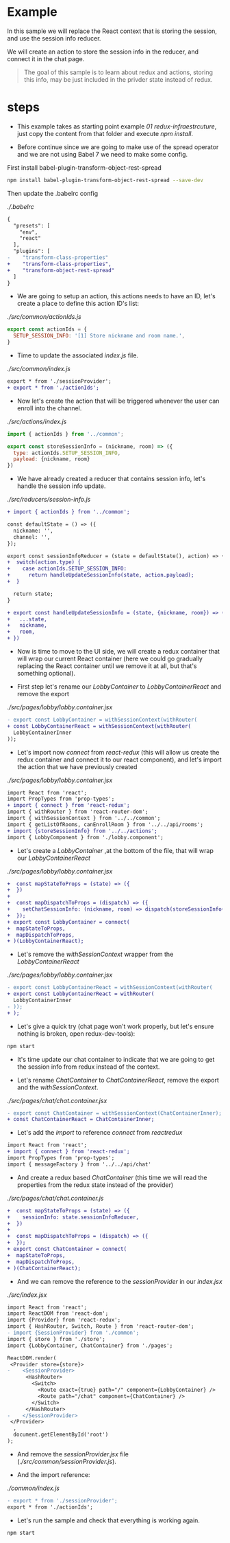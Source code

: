 # Example

In this sample we will replace the React context that is storing the session, and use the session info reducer.

We will create an action to store the session info in the reducer, and connect it in the chat page.

> The goal of this sample is to learn about redux and actions, storing this info, may be just included 
in the privder state instead of redux.

# steps

- This example takes as starting point example _01 redux-infraestrcuture_, just copy the content from that folder and execute _npm install_.

- Before continue since we are going to make use of the spread operator and we are not using Babel 7 we need to make some config.

First install babel-plugin-transform-object-rest-spread

```bash
npm install babel-plugin-transform-object-rest-spread --save-dev
```

Then update the .babelrc config

_./.babelrc_

```diff
{
  "presets": [
    "env",
    "react"
  ],
  "plugins": [
-    "transform-class-properties"
+    "transform-class-properties",
+    "transform-object-rest-spread"
  ]
}
```

- We are going to setup an action, this actions needs to have an ID, let's create a place to define this action ID's list:

_./src/common/actionIds.js_

```javascript
export const actionIds = {
  SETUP_SESSION_INFO: '[1] Store nickname and room name.',
}
```

- Time to update the associated _index.js_ file.

_./src/common/index.js_

```diff
export * from './sessionProvider';
+ export * from './actionIds';
```

- Now let's create the action that will be triggered whenever the user can enroll into the channel.

_./src/actions/index.js_

```javascript
import { actionIds } from '../common';

export const storeSessionInfo = (nickname, room) => ({
  type: actionIds.SETUP_SESSION_INFO,
  payload: {nickname, room}
})
```

- We have already created a reducer that contains session info, let's handle the session info 
update.

_./src/reducers/session-info.js_

```diff
+ import { actionIds } from '../common';

const defaultState = () => ({
  nickname: '',
  channel: '',
});

export const sessionInfoReducer = (state = defaultState(), action) => {
+  switch(action.type) {
+    case actionIds.SETUP_SESSION_INFO:
+      return handleUpdateSessionInfo(state, action.payload);
+  }

  return state;
}

+ export const handleUpdateSessionInfo = (state, {nickname, room}) => ({
+   ...state,
+   nickname,
+   room,
+ })
```

- Now is time to move to the UI side, we will create a redux container that will wrap
our current React container (here we could go gradually replacing the React container
until we remove it at all, but that's something optional).

- First step let's rename our _LobbyContainer_ to _LobbyContainerReact_ and remove the export

_./src/pages/lobby/lobby.container.jsx_

```diff
- export const LobbyContainer = withSessionContext(withRouter(
+ const LobbyContainerReact = withSessionContext(withRouter(  
  LobbyContainerInner
));
```

- Let's import now _connect_ from _react-redux_ (this will allow us create the redux container and connect it to
our react component), and let's import the action that we have previously created

_./src/pages/lobby/lobby.container.jsx_

```diff
import React from 'react';
import PropTypes from 'prop-types';
+ import { connect } from 'react-redux';
import { withRouter } from 'react-router-dom';
import { withSessionContext } from '../../common';
import { getListOfRooms, canEnrollRoom } from '../../api/rooms';
+ import {storeSessionInfo} from '../../actions';
import { LobbyComponent } from './lobby.component';
```

- Let's create a _LobbyContainer_ ,at the bottom of the file, that will wrap our _LobbyContainerReact_ 

_./src/pages/lobby/lobby.container.jsx_

```diff
+  const mapStateToProps = (state) => ({
+  })
+
+  const mapDispatchToProps = (dispatch) => ({
+    setChatSessionInfo: (nickname, room) => dispatch(storeSessionInfo(nickname, room)),
+  });
+ export const LobbyContainer = connect(
+  mapStateToProps,
+  mapDispatchToProps,
+ )(LobbyContainerReact);
```

- Let's remove the _withSessionContext_  wrapper from the _LobbyContainerReact_

_./src/pages/lobby/lobby.container.jsx_

```diff
- export const LobbyContainerReact = withSessionContext(withRouter(
+ export const LobbyContainerReact = withRouter(
  LobbyContainerInner
- ));
+ );
```

- Let's give a quick try (chat page won't work properly, but let's ensure nothing is broken, open redux-dev-tools):

```bash
npm start
```

- It's time update our chat container to indicate that we are going to get the session info from 
redux instead of the context.

- Let's rename _ChatContainer_ to _ChatContainerReact_, remove the export and the _withSessionContext_.

_./src/pages/chat/chat.container.jsx_

```diff
- export const ChatContainer = withSessionContext(ChatContainerInner);
+ const ChatContainerReact = ChatContainerInner;
```

- Let's add the _import_ to reference _connect_ from _reactredux_

```diff
import React from 'react';
+ import { connect } from 'react-redux';
import PropTypes from 'prop-types';
import { messageFactory } from '../../api/chat'
```

- And create a redux based _ChatContainer_ (this time we will read the properties from the redux state
instead of the provider)

_./src/pages/chat/chat.container.js_

```diff
+  const mapStateToProps = (state) => ({
+    sessionInfo: state.sessionInfoReducer,
+  })
+
+  const mapDispatchToProps = (dispatch) => ({
+  });
+ export const ChatContainer = connect(
+  mapStateToProps,
+  mapDispatchToProps,
+ )(ChatContainerReact);
```

- And we can remove the reference to the _sessionProvider_ in our _index.jsx_

_./src/index.jsx_

```diff
import React from 'react';
import ReactDOM from 'react-dom';
import {Provider} from 'react-redux';
import { HashRouter, Switch, Route } from 'react-router-dom';
- import {SessionProvider} from './common';
import { store } from './store';
import {LobbyContainer, ChatContainer} from './pages';

ReactDOM.render(
 <Provider store={store}>
-    <SessionProvider>
      <HashRouter>
        <Switch>
          <Route exact={true} path="/" component={LobbyContainer} />
          <Route path="/chat" component={ChatContainer} />
        </Switch>
      </HashRouter>
-    </SessionProvider>
 </Provider>  
  ,
  document.getElementById('root')
);
```

- And remove the _sessionProvider.jsx_ file (_./src/common/sessionProvider.js_).

- And the import reference:

_./common/index.js_

```diff
- export * from './sessionProvider';
export * from './actionIds';
```

- Let's run the sample and check that everything is working again.

```bash
npm start
```



